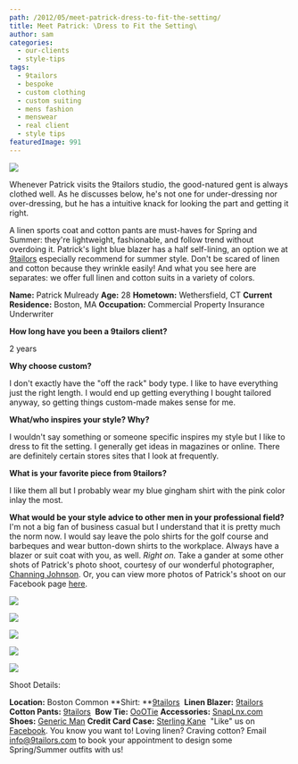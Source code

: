 ```yaml
---
path: /2012/05/meet-patrick-dress-to-fit-the-setting/
title: Meet Patrick: \Dress to Fit the Setting\
author: sam
categories: 
  - our-clients
  - style-tips
tags: 
  - 9tailors
  - bespoke
  - custom clothing
  - custom suiting
  - mens fashion
  - menswear
  - real client
  - style tips
featuredImage: 991
---
```

[![](http://4.bp.blogspot.com/-mymoPghPQ78/T7JtqTyvM6I/AAAAAAAAMFw/5Z-Lj9lt7bo/s640/pmulready_blogprofile_052012.jpg)](http://4.bp.blogspot.com/-mymoPghPQ78/T7JtqTyvM6I/AAAAAAAAMFw/5Z-Lj9lt7bo/s1600/pmulready_blogprofile_052012.jpg)

Whenever Patrick visits the 9tailors studio, the good-natured gent is always clothed well. As he discusses below, he's not one for under-dressing nor over-dressing, but he has a intuitive knack for looking the part and getting it right.

A linen sports coat and cotton pants are must-haves for Spring and Summer: they're lightweight, fashionable, and follow trend without overdoing it. Patrick's light blue blazer has a half self-lining, an option we at [9tailors](http://www.9tailors.com/) especially recommend for summer style. Don't be scared of linen and cotton because they wrinkle easily! And what you see here are separates: we offer full linen and cotton suits in a variety of colors.

**Name:** Patrick Mulready **Age:** 28 **Hometown:** Wethersfield, CT **Current Residence:** Boston, MA **Occupation:** Commercial Property Insurance Underwriter

**How long have you been a 9tailors client?**

2 years

**Why choose custom?**

I don't exactly have the "off the rack" body type. I like to have everything just the right length. I would end up getting everything I bought tailored anyway, so getting things custom-made makes sense for me.

**What/who inspires your style? Why?**

I wouldn't say something or someone specific inspires my style but I like to dress to fit the setting. I generally get ideas in magazines or online. There are definitely certain stores sites that I look at frequently.

**What is your favorite piece from 9tailors?**

I like them all but I probably wear my blue gingham shirt with the pink color inlay the most.

**What would be your style advice to other men in your professional field?** I'm not a big fan of business casual but I understand that it is pretty much the norm now. I would say leave the polo shirts for the golf course and barbeques and wear button-down shirts to the workplace. Always have a blazer or suit coat with you, as well. _Right on._ Take a gander at some other shots of Patrick's photo shoot, courtesy of our wonderful photographer, [Channing Johnson](http://www.channingjohnson.com/). Or, you can view more photos of Patrick's shoot on our Facebook page [here](https://www.facebook.com/pages/9tailors/49696314250).

[![](http://1.bp.blogspot.com/-uBI0AMtnVzs/T6wyQTHGBgI/AAAAAAAAAQA/skdkF5QtGsM/s400/20120327-9tailors-0632.jpg)](http://1.bp.blogspot.com/-uBI0AMtnVzs/T6wyQTHGBgI/AAAAAAAAAQA/skdkF5QtGsM/s1600/20120327-9tailors-0632.jpg)

[![](http://3.bp.blogspot.com/-OTM9EPgvzYc/T7JqF6CErRI/AAAAAAAAAQY/T5sD4tZ1_T4/s400/20120327-9tailors-0963.jpg)](http://3.bp.blogspot.com/-OTM9EPgvzYc/T7JqF6CErRI/AAAAAAAAAQY/T5sD4tZ1_T4/s1600/20120327-9tailors-0963.jpg)

[![](http://4.bp.blogspot.com/-CX_aEq9wyP0/T6wx_zBpgoI/AAAAAAAAAPg/oKamcXNY9iU/s400/20120327-9tailors-1039.jpg)](http://4.bp.blogspot.com/-CX_aEq9wyP0/T6wx_zBpgoI/AAAAAAAAAPg/oKamcXNY9iU/s1600/20120327-9tailors-1039.jpg)

[![](http://4.bp.blogspot.com/-g7CJSzzSEw4/T6wx-rR7oBI/AAAAAAAAAPY/p7qOSrxJ17A/s400/20120327-9tailors-0885.jpg)](http://4.bp.blogspot.com/-g7CJSzzSEw4/T6wx-rR7oBI/AAAAAAAAAPY/p7qOSrxJ17A/s1600/20120327-9tailors-0885.jpg)

[![](http://2.bp.blogspot.com/-NvcU3aBcnrw/T7JrBs3uLgI/AAAAAAAAAQo/IzEAsAtkZyE/s400/20120327-9tailors-0950.jpg)](http://2.bp.blogspot.com/-NvcU3aBcnrw/T7JrBs3uLgI/AAAAAAAAAQo/IzEAsAtkZyE/s1600/20120327-9tailors-0950.jpg)

Shoot Details:

**Location:** Boston Common  **Shirt: **[9tailors](http://www.9tailors.com/)  **Linen Blazer:** [9tailors](http://www.9tailors.com/) **Cotton Pants:** [9tailors](http://www.9tailors.com/)  **Bow Tie:** [OoOTie](http://www.oootie.com/) **Accessories:** [SnapLnx.com](http://snaplnx.com/) **Shoes:** [Generic Man](http://thegenericman.com/) **Credit Card Case:** [Sterling Kane](http://www.sterlingkane.com/)  "Like" us on [Facebook](https://www.facebook.com/pages/9tailors/49696314250). You know you want to! Loving linen? Craving cotton? Email [info@9tailors.com](mailto:info@9tailors.com) to book your appointment to design some Spring/Summer outfits with us!